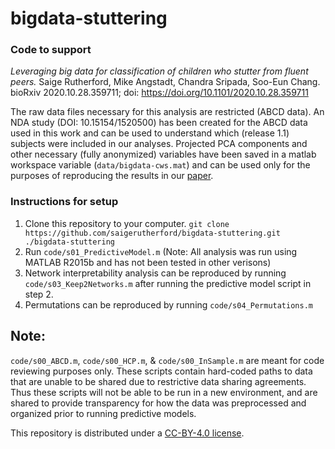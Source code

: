 # bigdata-stuttering

### Code to support

*Leveraging big data for classification of children who stutter from fluent peers.* 
Saige Rutherford, Mike Angstadt, Chandra Sripada, Soo-Eun Chang. bioRxiv 2020.10.28.359711; doi: https://doi.org/10.1101/2020.10.28.359711

The raw data files necessary for this analysis are restricted (ABCD data). An NDA study (DOI:	10.15154/1520500) has been created for the ABCD data used in this work and can be used to understand which (release 1.1) subjects were included in our analyses. Projected PCA components and other necessary (fully anonymized) variables have been saved in a matlab workspace variable (`data/bigdata-cws.mat`) and can be used only for the purposes of reproducing the results in our [paper](https://www.biorxiv.org/content/10.1101/2020.10.28.359711v1.abstract). 

### Instructions for setup

1. Clone this repository to your computer. `git clone https://github.com/saigerutherford/bigdata-stuttering.git ./bigdata-stuttering`
2. Run `code/s01_PredictiveModel.m` (Note: All analysis was run using MATLAB R2015b and has not been tested in other verisons)
3. Network interpretability analysis can be reproduced by running `code/s03_Keep2Networks.m` after running the predictive model script in step 2.
4. Permutations can be reproduced by running `code/s04_Permutations.m`

## Note:

`code/s00_ABCD.m`, `code/s00_HCP.m`, & `code/s00_InSample.m` are meant for code reviewing purposes only. These scripts contain hard-coded paths to data that are unable to be shared due to restrictive data sharing agreements. Thus these scripts will not be able to be run in a new environment, and are shared to provide transparency for how the data was preprocessed and organized prior to running predictive models. 

This repository is distributed under a [CC-BY-4.0 license](https://creativecommons.org/licenses/by-sa/4.0/).
